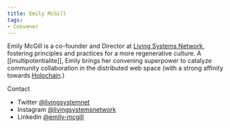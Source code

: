 ```yaml
---
title: Emily McGill
tags:
- Convener
---
```


Emily McGill is a co-founder and Director at [Living Systems Network](https://livingsystemsnetwork.ca), fostering principles and practices for a more regenerative culture. A [[multipotentialite]], Emily brings her convening superpower to catalyze community collaboration in the distributed web space (with a strong affinity towards [Holochain](https://www.holochain.org/).)

Contact
* Twitter [@livingsystemnet](https://twitter.com/livingsystemnet)
* Instagram [@livingsystemsnetwork](https://www.instagram.com/livingsystemsnetwork)
* Linkedin [@emily-mcgill](https://www.linkedin.com/in/emily-mcgill)
